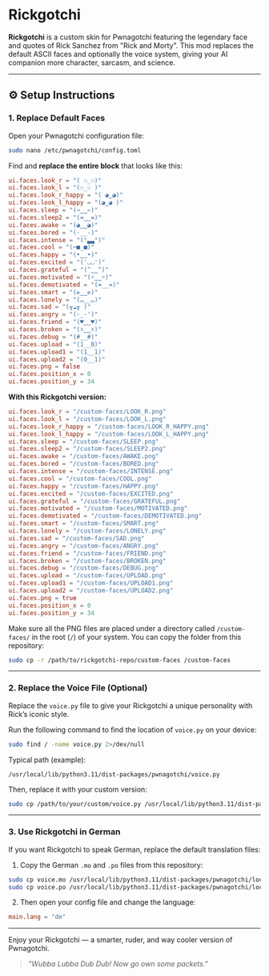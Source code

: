 # Rickgotchi

**Rickgotchi** is a custom skin for Pwnagotchi featuring the legendary face and quotes of Rick Sanchez from "Rick and Morty". This mod replaces the default ASCII faces and optionally the voice system, giving your AI companion more character, sarcasm, and science.

---

## ⚙️ Setup Instructions

### 1. Replace Default Faces

Open your Pwnagotchi configuration file:

```bash
sudo nano /etc/pwnagotchi/config.toml
```

Find and **replace the entire block** that looks like this:

```toml
ui.faces.look_r = "( ⚆_⚆)"
ui.faces.look_l = "(☉_☉ )"
ui.faces.look_r_happy = "( ◕‿◕)"
ui.faces.look_l_happy = "(◕‿◕ )"
ui.faces.sleep = "(⇀‿‿↼)"
ui.faces.sleep2 = "(≖‿‿≖)"
ui.faces.awake = "(◕‿‿◕)"
ui.faces.bored = "(-__-)"
ui.faces.intense = "(°▃▃°)"
ui.faces.cool = "(⌐■_■)"
ui.faces.happy = "(•‿‿•)"
ui.faces.excited = "(ᵔ◡◡ᵔ)"
ui.faces.grateful = "(^‿‿^)"
ui.faces.motivated = "(☼‿‿☼)"
ui.faces.demotivated = "(≖__≖)"
ui.faces.smart = "(✜‿‿✜)"
ui.faces.lonely = "(ب__ب)"
ui.faces.sad = "(╥☁╥ )"
ui.faces.angry = "(-_-')"
ui.faces.friend = "(♥‿‿♥)"
ui.faces.broken = "(☓‿‿☓)"
ui.faces.debug = "(#__#)"
ui.faces.upload = "(1__0)"
ui.faces.upload1 = "(1__1)"
ui.faces.upload2 = "(0__1)"
ui.faces.png = false
ui.faces.position_x = 0
ui.faces.position_y = 34
```

**With this Rickgotchi version:**

```toml
ui.faces.look_r = "/custom-faces/LOOK_R.png"
ui.faces.look_l = "/custom-faces/LOOK_L.png"
ui.faces.look_r_happy = "/custom-faces/LOOK_R_HAPPY.png"
ui.faces.look_l_happy = "/custom-faces/LOOK_L_HAPPY.png"
ui.faces.sleep = "/custom-faces/SLEEP.png"
ui.faces.sleep2 = "/custom-faces/SLEEP2.png"
ui.faces.awake = "/custom-faces/AWAKE.png"
ui.faces.bored = "/custom-faces/BORED.png"
ui.faces.intense = "/custom-faces/INTENSE.png"
ui.faces.cool = "/custom-faces/COOL.png"
ui.faces.happy = "/custom-faces/HAPPY.png"
ui.faces.excited = "/custom-faces/EXCITED.png"
ui.faces.grateful = "/custom-faces/GRATEFUL.png"
ui.faces.motivated = "/custom-faces/MOTIVATED.png"
ui.faces.demotivated = "/custom-faces/DEMOTIVATED.png"
ui.faces.smart = "/custom-faces/SMART.png"
ui.faces.lonely = "/custom-faces/LONELY.png"
ui.faces.sad = "/custom-faces/SAD.png"
ui.faces.angry = "/custom-faces/ANGRY.png"
ui.faces.friend = "/custom-faces/FRIEND.png"
ui.faces.broken = "/custom-faces/BROKEN.png"
ui.faces.debug = "/custom-faces/DEBUG.png"
ui.faces.upload = "/custom-faces/UPLOAD.png"
ui.faces.upload1 = "/custom-faces/UPLOAD1.png"
ui.faces.upload2 = "/custom-faces/UPLOAD2.png"
ui.faces.png = true
ui.faces.position_x = 0
ui.faces.position_y = 34
```

Make sure all the PNG files are placed under a directory called `/custom-faces/` in the root (`/`) of your system. You can copy the folder from this repository:

```bash
sudo cp -r /path/to/rickgotchi-repo/custom-faces /custom-faces
```

---

### 2. Replace the Voice File (Optional)

Replace the `voice.py` file to give your Rickgotchi a unique personality with Rick’s iconic style.

Run the following command to find the location of `voice.py` on your device:

```bash
sudo find / -name voice.py 2>/dev/null
```

Typical path (example):

```
/usr/local/lib/python3.11/dist-packages/pwnagotchi/voice.py
```

Then, replace it with your custom version:

```bash
sudo cp /path/to/your/custom/voice.py /usr/local/lib/python3.11/dist-packages/pwnagotchi/voice.py
```

---

### 3. Use Rickgotchi in German

If you want Rickgotchi to speak German, replace the default translation files:

1. Copy the German `.mo` and `.po` files from this repository:

```bash
sudo cp voice.mo /usr/local/lib/python3.11/dist-packages/pwnagotchi/locale/de/LC_MESSAGES/
sudo cp voice.po /usr/local/lib/python3.11/dist-packages/pwnagotchi/locale/de/LC_MESSAGES/
```

2. Then open your config file and change the language:

```toml
main.lang = "de"
```

---

Enjoy your Rickgotchi — a smarter, ruder, and way cooler version of Pwnagotchi.

> *"Wubba Lubba Dub Dub! Now go own some packets."*
